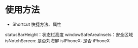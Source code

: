 # 使用方法
* Shortcut 快捷方法、属性

statusBarHeight：状态栏高度
windowSafeAreaInsets：安全区域
isNotchScreen: 是否刘海屏
isIPhoneX: 是否 iPhoneX


